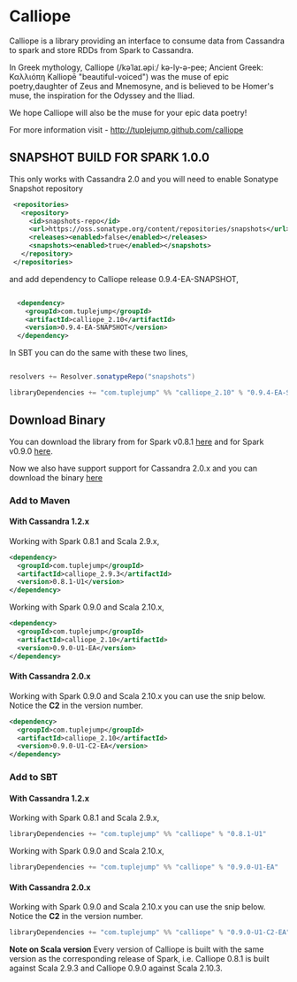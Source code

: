 Calliope
========
Calliope is a library providing an interface to consume data from Cassandra to spark and store RDDs from Spark to Cassandra.

In Greek mythology, Calliope (/kəˈlaɪ.əpiː/ kə-ly-ə-pee; Ancient Greek: Καλλιόπη Kalliopē "beautiful-voiced") was the muse of epic poetry,daughter of Zeus and Mnemosyne, and is believed to be Homer's muse, the inspiration for the Odyssey and the Iliad.

We hope Calliope will also be the muse for your epic data poetry!

For more information visit - http://tuplejump.github.com/calliope

## SNAPSHOT BUILD FOR SPARK 1.0.0

This only works with Cassandra 2.0 and you will need to enable Sonatype Snapshot repository 

```xml
 <repositories>
   <repository>
     <id>snapshots-repo</id>
     <url>https://oss.sonatype.org/content/repositories/snapshots</url>
     <releases><enabled>false</enabled></releases>
     <snapshots><enabled>true</enabled></snapshots>
   </repository>
 </repositories>

```

and add dependency to Calliope release 0.9.4-EA-SNAPSHOT,

```xml

  <dependency>
    <groupId>com.tuplejump</groupId>
    <artifactId>calliope_2.10</artifactId>
    <version>0.9.4-EA-SNAPSHOT</version>
  </dependency>

```

In SBT you can do the same with these two lines,

```scala

resolvers += Resolver.sonatypeRepo("snapshots")

libraryDependencies += "com.tuplejump" %% "calliope_2.10" % "0.9.4-EA-SNAPSHOT"

```


## Download Binary

You can download the library from for Spark v0.8.1 [here](http://bit.ly/1mUWF39) and for Spark v0.9.0 [here](http://bit.ly/1c8CdHq).

Now we also have support support for Cassandra 2.0.x and you can download the binary [here](http://bit.ly/1g9SXtx)

### Add to Maven

#### With Cassandra 1.2.x

Working with Spark 0.8.1 and Scala 2.9.x,

```xml
<dependency>
  <groupId>com.tuplejump</groupId>
  <artifactId>calliope_2.9.3</artifactId>
  <version>0.8.1-U1</version>
</dependency>
```


Working with Spark 0.9.0 and Scala 2.10.x,

```xml
<dependency>
  <groupId>com.tuplejump</groupId>
  <artifactId>calliope_2.10</artifactId>
  <version>0.9.0-U1-EA</version>
</dependency>
```

#### With Cassandra 2.0.x

Working with Spark 0.9.0 and Scala 2.10.x you can use the snip below. Notice the **C2** in the version number.

```xml
<dependency>
  <groupId>com.tuplejump</groupId>
  <artifactId>calliope_2.10</artifactId>
  <version>0.9.0-U1-C2-EA</version>
</dependency>
```


### Add to SBT

#### With Cassandra 1.2.x

Working with Spark 0.8.1 and Scala 2.9.x,

```scala
libraryDependencies += "com.tuplejump" %% "calliope" % "0.8.1-U1"
```


Working with Spark 0.9.0 and Scala 2.10.x,

```scala
libraryDependencies += "com.tuplejump" %% "calliope" % "0.9.0-U1-EA"
```

#### With Cassandra 2.0.x

Working with Spark 0.9.0 and Scala 2.10.x you can use the snip below. Notice the **C2** in the version number.

```scala
libraryDependencies += "com.tuplejump" %% "calliope" % "0.9.0-U1-C2-EA"
```


**Note on Scala version**
Every version of Calliope is built with the same version as the corresponding release of Spark, i.e. Calliope 0.8.1 is built against Scala 2.9.3 and Calliope 0.9.0 against Scala 2.10.3.

